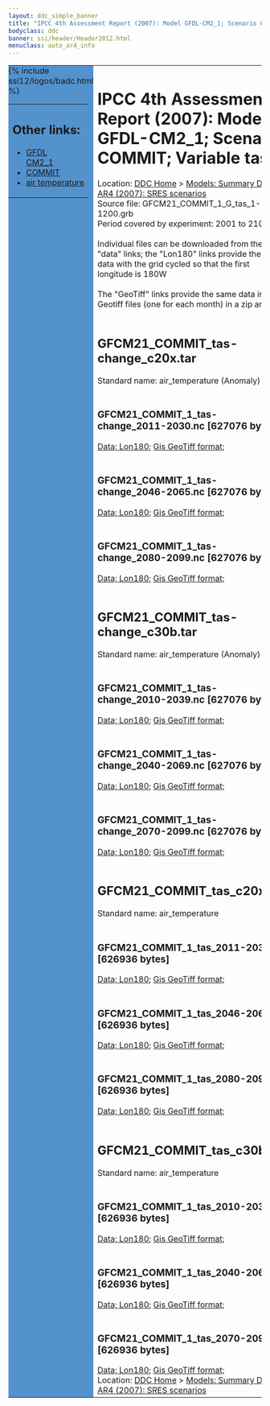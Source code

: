 ```yaml
---
layout: ddc_simple_banner
title: "IPCC 4th Assessment Report (2007): Model GFDL-CM2_1; Scenario COMMIT; Variable tas"
bodyclass: ddc
banner: ssi/header/Header2012.html
menuclass: auto_ar4_info
---
```



<table width="100%" border="0" cellspacing="0" cellpadding="0" style="border-collapse: collapse;">
<tr style="margin:0;padding:0;border:0;">
<td style="margin:0;padding:0;border:0;height:1pt;width:150pt;background:#5492CD;" valign="top" >

<div id="lh-col2" class="auto_ar4_info">
<table class="menumain" bgcolor="#5492CD" cellspacing="0" width="100%" border="0">
<tr><td>
<h2> Other links:</h2>
<ul>
<li><a href="/auto/ar4/model-GFDL-CM2_1.html">GFDL<br/>CM2_1</a></li>
<li><a href="/auto/ar4/scenario-COMMIT.html">COMMIT</a></li>
<li><a href="/auto/ar4/var-air_temperature.html">air temperature</a></li>
</ul>
</td></tr>
{% include ssi12/logos/badc.html %}
</table>
</div>
</td>
<td><h1>IPCC 4th Assessment Report (2007): Model GFDL-CM2_1; Scenario COMMIT; Variable tas</h1>

<!-- Breadcrumb1 -->
<div id="breadcrumb1" align="left">
Location: <a href="/index.html">DDC Home</a> > <a href="/sim/gcm_clim/">Models: Summary Data</a>
> <a href="/sim/gcm_clim/SRES_AR4/index.html">AR4 (2007): SRES scenarios</a>
</div>
<!-- End of Breadcrumb1 -->Source file: GFCM21_COMMIT_1_G_tas_1-1200.grb
<br/>
Period covered by experiment: 2001 to 2100<br/>
<br/>Individual files can be downloaded from the "data" links; the "Lon180" links provide the same data
         with the grid cycled so that the first longitude is 180W<br/>
<br/>The "GeoTiff" links provide the same data in 12 Geotiff files (one for each month)
          in a zip archive<br/>
<br/><h2>GFCM21_COMMIT_tas-change_c20x.tar</h2>
Standard name: air_temperature (Anomaly)<br>
<br/><h3>GFCM21_COMMIT_1_tas-change_2011-2030.nc [627076 bytes]</h3>
<a href="/cgi-bin/downl/ar4_nc/tas/GFCM21_COMMIT_1_tas-change_2011-2030.nc">Data; </a><a href="/cgi-bin/downl/ar4_nc/tas/GFCM21_COMMIT_1_tas-change_2011-2030.cyto180.nc"> Lon180</a>; <a href="/cgi-bin/downl/ar4_tif/tas/GFCM21_COMMIT_1_tas-change_2011-2030.zip">Gis GeoTiff format; </a><br/>
<br/><h3>GFCM21_COMMIT_1_tas-change_2046-2065.nc [627076 bytes]</h3>
<a href="/cgi-bin/downl/ar4_nc/tas/GFCM21_COMMIT_1_tas-change_2046-2065.nc">Data; </a><a href="/cgi-bin/downl/ar4_nc/tas/GFCM21_COMMIT_1_tas-change_2046-2065.cyto180.nc"> Lon180</a>; <a href="/cgi-bin/downl/ar4_tif/tas/GFCM21_COMMIT_1_tas-change_2046-2065.zip">Gis GeoTiff format; </a><br/>
<br/><h3>GFCM21_COMMIT_1_tas-change_2080-2099.nc [627076 bytes]</h3>
<a href="/cgi-bin/downl/ar4_nc/tas/GFCM21_COMMIT_1_tas-change_2080-2099.nc">Data; </a><a href="/cgi-bin/downl/ar4_nc/tas/GFCM21_COMMIT_1_tas-change_2080-2099.cyto180.nc"> Lon180</a>; <a href="/cgi-bin/downl/ar4_tif/tas/GFCM21_COMMIT_1_tas-change_2080-2099.zip">Gis GeoTiff format; </a><br/>
<br/><h2>GFCM21_COMMIT_tas-change_c30b.tar</h2>
Standard name: air_temperature (Anomaly)<br>
<br/><h3>GFCM21_COMMIT_1_tas-change_2010-2039.nc [627076 bytes]</h3>
<a href="/cgi-bin/downl/ar4_nc/tas/GFCM21_COMMIT_1_tas-change_2010-2039.nc">Data; </a><a href="/cgi-bin/downl/ar4_nc/tas/GFCM21_COMMIT_1_tas-change_2010-2039.cyto180.nc"> Lon180</a>; <a href="/cgi-bin/downl/ar4_tif/tas/GFCM21_COMMIT_1_tas-change_2010-2039.zip">Gis GeoTiff format; </a><br/>
<br/><h3>GFCM21_COMMIT_1_tas-change_2040-2069.nc [627076 bytes]</h3>
<a href="/cgi-bin/downl/ar4_nc/tas/GFCM21_COMMIT_1_tas-change_2040-2069.nc">Data; </a><a href="/cgi-bin/downl/ar4_nc/tas/GFCM21_COMMIT_1_tas-change_2040-2069.cyto180.nc"> Lon180</a>; <a href="/cgi-bin/downl/ar4_tif/tas/GFCM21_COMMIT_1_tas-change_2040-2069.zip">Gis GeoTiff format; </a><br/>
<br/><h3>GFCM21_COMMIT_1_tas-change_2070-2099.nc [627076 bytes]</h3>
<a href="/cgi-bin/downl/ar4_nc/tas/GFCM21_COMMIT_1_tas-change_2070-2099.nc">Data; </a><a href="/cgi-bin/downl/ar4_nc/tas/GFCM21_COMMIT_1_tas-change_2070-2099.cyto180.nc"> Lon180</a>; <a href="/cgi-bin/downl/ar4_tif/tas/GFCM21_COMMIT_1_tas-change_2070-2099.zip">Gis GeoTiff format; </a><br/>
<br/><h2>GFCM21_COMMIT_tas_c20x.tar</h2>
Standard name: air_temperature<br>
<br/><h3>GFCM21_COMMIT_1_tas_2011-2030.nc [626936 bytes]</h3>
<a href="/cgi-bin/downl/ar4_nc/tas/GFCM21_COMMIT_1_tas_2011-2030.nc">Data; </a><a href="/cgi-bin/downl/ar4_nc/tas/GFCM21_COMMIT_1_tas_2011-2030.cyto180.nc"> Lon180</a>; <a href="/cgi-bin/downl/ar4_tif/tas/GFCM21_COMMIT_1_tas_2011-2030.zip">Gis GeoTiff format; </a><br/>
<br/><h3>GFCM21_COMMIT_1_tas_2046-2065.nc [626936 bytes]</h3>
<a href="/cgi-bin/downl/ar4_nc/tas/GFCM21_COMMIT_1_tas_2046-2065.nc">Data; </a><a href="/cgi-bin/downl/ar4_nc/tas/GFCM21_COMMIT_1_tas_2046-2065.cyto180.nc"> Lon180</a>; <a href="/cgi-bin/downl/ar4_tif/tas/GFCM21_COMMIT_1_tas_2046-2065.zip">Gis GeoTiff format; </a><br/>
<br/><h3>GFCM21_COMMIT_1_tas_2080-2099.nc [626936 bytes]</h3>
<a href="/cgi-bin/downl/ar4_nc/tas/GFCM21_COMMIT_1_tas_2080-2099.nc">Data; </a><a href="/cgi-bin/downl/ar4_nc/tas/GFCM21_COMMIT_1_tas_2080-2099.cyto180.nc"> Lon180</a>; <a href="/cgi-bin/downl/ar4_tif/tas/GFCM21_COMMIT_1_tas_2080-2099.zip">Gis GeoTiff format; </a><br/>
<br/><h2>GFCM21_COMMIT_tas_c30b.tar</h2>
Standard name: air_temperature<br>
<br/><h3>GFCM21_COMMIT_1_tas_2010-2039.nc [626936 bytes]</h3>
<a href="/cgi-bin/downl/ar4_nc/tas/GFCM21_COMMIT_1_tas_2010-2039.nc">Data; </a><a href="/cgi-bin/downl/ar4_nc/tas/GFCM21_COMMIT_1_tas_2010-2039.cyto180.nc"> Lon180</a>; <a href="/cgi-bin/downl/ar4_tif/tas/GFCM21_COMMIT_1_tas_2010-2039.zip">Gis GeoTiff format; </a><br/>
<br/><h3>GFCM21_COMMIT_1_tas_2040-2069.nc [626936 bytes]</h3>
<a href="/cgi-bin/downl/ar4_nc/tas/GFCM21_COMMIT_1_tas_2040-2069.nc">Data; </a><a href="/cgi-bin/downl/ar4_nc/tas/GFCM21_COMMIT_1_tas_2040-2069.cyto180.nc"> Lon180</a>; <a href="/cgi-bin/downl/ar4_tif/tas/GFCM21_COMMIT_1_tas_2040-2069.zip">Gis GeoTiff format; </a><br/>
<br/><h3>GFCM21_COMMIT_1_tas_2070-2099.nc [626936 bytes]</h3>
<a href="/cgi-bin/downl/ar4_nc/tas/GFCM21_COMMIT_1_tas_2070-2099.nc">Data; </a><a href="/cgi-bin/downl/ar4_nc/tas/GFCM21_COMMIT_1_tas_2070-2099.cyto180.nc"> Lon180</a>; <a href="/cgi-bin/downl/ar4_tif/tas/GFCM21_COMMIT_1_tas_2070-2099.zip">Gis GeoTiff format; </a><br/>
<!-- Breadcrumb2 -->
<div id="breadcrumb2" align="left">
Location: <a href="/index.html">DDC Home</a> > <a href="/sim/gcm_clim/">Models: Summary Data</a>
> <a href="/sim/gcm_clim/SRES_AR4/index.html">AR4 (2007): SRES scenarios</a>
</div>
<!-- End of Breadcrumb2 --></td></tr></table>
